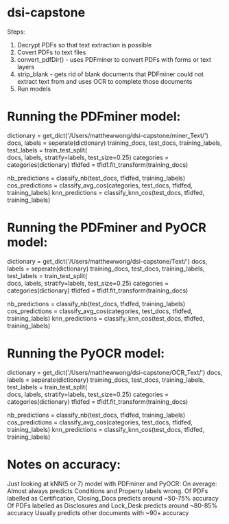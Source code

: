 # dsi-capstone


Steps:

1. Decrypt PDFs so that text extraction is possible
2. Covert PDFs to text files
  1. convert_pdfDir() - uses PDFminer to convert PDFs with forms or text layers
  2. strip_blank - gets rid of blank documents that PDFminer could not extract
      text from and uses OCR to complete those documents
3. Run models



# Running the PDFminer model:

dictionary = get_dict('/Users/matthewwong/dsi-capstone/miner_Text/')
docs, labels = seperate(dictionary)
training_docs, test_docs, training_labels, test_labels = train_test_split(\
   docs, labels, stratify=labels, test_size=0.25)
categories = categories(dictionary)
tfidfed = tfidf.fit_transform(training_docs)


nb_predictions = classify_nb(test_docs, tfidfed, training_labels)
cos_predictions = classify_avg_cos(categories, test_docs, tfidfed, training_labels)
knn_predictions = classify_knn_cos(test_docs, tfidfed, training_labels)



# Running the PDFminer and PyOCR model:

dictionary = get_dict('/Users/matthewwong/dsi-capstone/Text/')
docs, labels = seperate(dictionary)
training_docs, test_docs, training_labels, test_labels = train_test_split(\
   docs, labels, stratify=labels, test_size=0.25)
categories = categories(dictionary)
tfidfed = tfidf.fit_transform(training_docs)


nb_predictions = classify_nb(test_docs, tfidfed, training_labels)
cos_predictions = classify_avg_cos(categories, test_docs, tfidfed, training_labels)
knn_predictions = classify_knn_cos(test_docs, tfidfed, training_labels)



# Running the PyOCR model:

dictionary = get_dict('/Users/matthewwong/dsi-capstone/OCR_Text/')
docs, labels = seperate(dictionary)
training_docs, test_docs, training_labels, test_labels = train_test_split(\
   docs, labels, stratify=labels, test_size=0.25)
categories = categories(dictionary)
tfidfed = tfidf.fit_transform(training_docs)


nb_predictions = classify_nb(test_docs, tfidfed, training_labels)
cos_predictions = classify_avg_cos(categories, test_docs, tfidfed, training_labels)
knn_predictions = classify_knn_cos(test_docs, tfidfed, training_labels)



# Notes on accuracy:

Just looking at kNN(5 or 7) model with PDFminer and PyOCR:
On average:
Almost always predicts Conditions and Property labels wrong.
Of PDFs labelled as Certification, Closing_Docs predicts around ~50-75% accuracy
Of PDFs labelled as Disclosures and Lock_Desk predicts around ~80-85% accuracy
Usually predicts other documents with ~90+ accuracy
